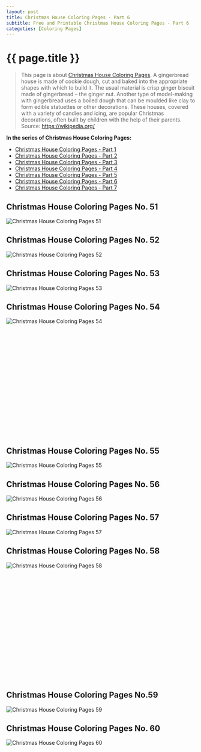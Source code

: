 ```yaml
---
layout: post
title: Christmas House Coloring Pages - Part 6
subtitle: Free and Printable Christmas House Coloring Pages - Part 6
categoties: [Coloring Pages]
---
```

{{ page.title }}
================
> This page is about [Christmas House Coloring Pages](https://freecoloringpages.github.io/). A gingerbread house is made of cookie dough, cut and baked into the appropriate shapes with which to build it. The usual material is crisp ginger biscuit made of gingerbread – the ginger nut. Another type of model-making with gingerbread uses a boiled dough that can be moulded like clay to form edible statuettes or other decorations. These houses, covered with a variety of candies and icing, are popular Christmas decorations, often built by children with the help of their parents. Source: https://wikipedia.org/

**In the series of Christmas House Coloring Pages:**

* [Christmas House Coloring Pages - Part 1](https://freecoloringpages.github.io/2017/11/18/Christmas-House-Coloring-Pages-part-1.html)
* [Christmas House Coloring Pages - Part 2](https://freecoloringpages.github.io/2017/11/18/Christmas-House-Coloring-Pages-part-2.html)
* [Christmas House Coloring Pages - Part 3](https://freecoloringpages.github.io/2017/11/18/Christmas-House-Coloring-Pages-part-3.html)
* [Christmas House Coloring Pages - Part 4](https://freecoloringpages.github.io/2017/11/18/Christmas-House-Coloring-Pages-part-4.html)
* [Christmas House Coloring Pages - Part 5](https://freecoloringpages.github.io/2017/11/18/Christmas-House-Coloring-Pages-part-5.html)
* [Christmas House Coloring Pages - Part 6](https://freecoloringpages.github.io/2017/11/18/Christmas-House-Coloring-Pages-part-6.html)
* [Christmas House Coloring Pages - Part 7](https://freecoloringpages.github.io/2017/11/18/Christmas-House-Coloring-Pages-part-7.html)

## Christmas House Coloring Pages No. 51
![Christmas House Coloring Pages 51](https://freecoloringpages.github.io/img/Christmas-House-Coloring-Pages%20(51).jpg "Christmas House Coloring Pages 51")

## Christmas House Coloring Pages No. 52
![Christmas House Coloring Pages 52](https://freecoloringpages.github.io/img/Christmas-House-Coloring-Pages%20(52).jpg "Christmas House Coloring Pages 52")

## Christmas House Coloring Pages No. 53
![Christmas House Coloring Pages 53](https://freecoloringpages.github.io/img/Christmas-House-Coloring-Pages%20(53).jpg "Christmas House Coloring Pages 53")

## Christmas House Coloring Pages No. 54
![Christmas House Coloring Pages 54](https://freecoloringpages.github.io/img/Christmas-House-Coloring-Pages%20(54).jpg "Christmas House Coloring Pages 54")

<script async src="//pagead2.googlesyndication.com/pagead/js/adsbygoogle.js"></script><!-- Texxtonly --><ins class="adsbygoogle" style="display:inline-block;width:336px;height:280px" data-ad-client="ca-pub-6753140515841889" data-ad-slot="3207852233"></ins><script>(adsbygoogle = window.adsbygoogle || []).push({}); </script>

## Christmas House Coloring Pages No. 55
![Christmas House Coloring Pages 55](https://freecoloringpages.github.io/img/Christmas-House-Coloring-Pages%20(55).jpg "Christmas House Coloring Pages 55")

## Christmas House Coloring Pages No. 56
![Christmas House Coloring Pages 56](https://freecoloringpages.github.io/img/Christmas-House-Coloring-Pages%20(56).jpg "Christmas House Coloring Pages 56")

## Christmas House Coloring Pages No. 57
![Christmas House Coloring Pages 57](https://freecoloringpages.github.io/img/Christmas-House-Coloring-Pages%20(57).jpg "Christmas House Coloring Pages 57")

## Christmas House Coloring Pages No. 58
![Christmas House Coloring Pages 58](https://freecoloringpages.github.io/img/Christmas-House-Coloring-Pages%20(58).jpg "Christmas House Coloring Pages 58")

<script async src="//pagead2.googlesyndication.com/pagead/js/adsbygoogle.js"></script><!-- Texxtonly --><ins class="adsbygoogle" style="display:inline-block;width:336px;height:280px" data-ad-client="ca-pub-6753140515841889" data-ad-slot="3207852233"></ins><script>(adsbygoogle = window.adsbygoogle || []).push({}); </script>

## Christmas House Coloring Pages No.59
![Christmas House Coloring Pages 59](https://freecoloringpages.github.io/img/Christmas-House-Coloring-Pages%20(59).jpg "Christmas House Coloring Pages 59")

## Christmas House Coloring Pages No. 60
![Christmas House Coloring Pages 60](https://freecoloringpages.github.io/img/Christmas-House-Coloring-Pages%20(60).jpg "Christmas House Coloring Pages 60")


